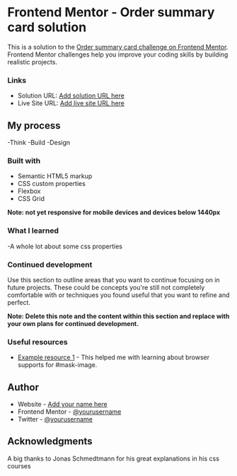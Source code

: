 # Frontend Mentor - Order summary card solution

This is a solution to the [Order summary card challenge on Frontend Mentor](https://www.frontendmentor.io/challenges/order-summary-component-QlPmajDUj). Frontend Mentor challenges help you improve your coding skills by building realistic projects. 

### Links

- Solution URL: [Add solution URL here](https://your-solution-url.com)
- Live Site URL: [Add live site URL here](https://your-live-site-url.com)

## My process
-Think
-Build
-Design

### Built with

- Semantic HTML5 markup
- CSS custom properties
- Flexbox
- CSS Grid

**Note: not yet responsive for mobile devices and devices below 1440px**

### What I learned

-A whole lot about some css properties


### Continued development

Use this section to outline areas that you want to continue focusing on in future projects. These could be concepts you're still not completely comfortable with or techniques you found useful that you want to refine and perfect.

**Note: Delete this note and the content within this section and replace with your own plans for continued development.**

### Useful resources

- [Example resource 1](https://www.caniuse.com) - This helped me with learning about browser supports for #mask-image.


## Author

- Website - [Add your name here](https://www.github.com/Hussein-miracle)
- Frontend Mentor - [@yourusername](https://www.frontendmentor.io/profile/yourusername)
- Twitter - [@yourusername](https://www.twitter.com/hussein_miracle)



## Acknowledgments
A big thanks to Jonas Schmedtmann for his great explanations in his css courses
